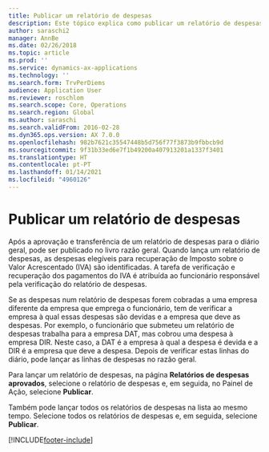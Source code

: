 ```yaml
---
title: Publicar um relatório de despesas
description: Este tópico explica como publicar um relatório de despesas no livro razão geral.
author: saraschi2
manager: AnnBe
ms.date: 02/26/2018
ms.topic: article
ms.prod: ''
ms.service: dynamics-ax-applications
ms.technology: ''
ms.search.form: TrvPerDiems
audience: Application User
ms.reviewer: roschlom
ms.search.scope: Core, Operations
ms.search.region: Global
ms.author: saraschi
ms.search.validFrom: 2016-02-28
ms.dyn365.ops.version: AX 7.0.0
ms.openlocfilehash: 982b7621c35547448b5d756f77f3873b9fbbcb9d
ms.sourcegitcommit: 9f31b33ed6e7f1b49200a407913201a1337f3401
ms.translationtype: HT
ms.contentlocale: pt-PT
ms.lasthandoff: 01/14/2021
ms.locfileid: "4960126"
---
```

# <a name="post-an-expense-report"></a>Publicar um relatório de despesas

Após a aprovação e transferência de um relatório de despesas para o diário geral, pode ser publicado no livro razão geral. Quando lança um relatório de despesas, as despesas elegíveis para recuperação de Imposto sobre o Valor Acrescentado (IVA) são identificadas. A tarefa de verificação e recuperação dos pagamentos do IVA é atribuída ao funcionário responsável pela verificação do relatório de despesas.

Se as despesas num relatório de despesas forem cobradas a uma empresa diferente da empresa que emprega o funcionário, tem de verificar a empresa à qual essas despesas são devidas e a empresa que deve as despesas. Por exemplo, o funcionário que submeteu um relatório de despesas trabalha para a empresa DAT, mas cobrou uma despesa à empresa DIR. Neste caso, a DAT é a empresa à qual a despesa é devida e a DIR é a empresa que deve a despesa. Depois de verificar estas linhas do diário, pode lançar as linhas de despesas no razão geral.

Para lançar um relatório de despesas, na página **Relatórios de despesas aprovados**, selecione o relatório de despesas e, em seguida, no Painel de Ação, selecione **Publicar**.

Também pode lançar todos os relatórios de despesas na lista ao mesmo tempo. Selecione todos os relatórios de despesas e, em seguida, selecione **Publicar**.


[!INCLUDE[footer-include](../includes/footer-banner.md)]